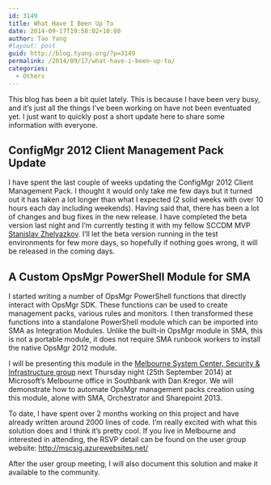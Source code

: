 ```yaml
---
id: 3149
title: What Have I Been Up To
date: 2014-09-17T19:58:02+10:00
author: Tao Yang
#layout: post
guid: http://blog.tyang.org/?p=3149
permalink: /2014/09/17/what-have-i-been-up-to/
categories:
  - Others
---
```

This blog has been a bit quiet lately. This is because I have been very busy, and it’s just all the things I’ve been working on have not been eventuated yet. I just want to quickly post a short update here to share some information with everyone.

## ConfigMgr 2012 Client Management Pack Update

I have spent the last couple of weeks updating the ConfigMgr 2012 Client Management Pack. I thought it would only take me few days but it turned out it has taken a lot longer than what I expected (2 solid weeks with over 10 hours each day including weekends). Having said that, there has been a lot of changes and bug fixes in the new release. I have completed the beta version last night and I’m currently testing it with my fellow SCCDM MVP <a href="https://cloudadministrator.wordpress.com/">Stanislav Zhelyazkov</a>. I’ll let the beta version running in the test environments for few more days, so hopefully if nothing goes wrong, it will be released in the coming days.

## A Custom OpsMgr PowerShell Module for SMA

I started writing a number of OpsMgr PowerShell functions that directly interact with OpsMgr SDK. These functions can be used to create management packs, various rules and monitors. I then transformed these functions into a standalone PowerShell module which can be imported into SMA as Integration Modules. Unlike the built-in OpsMgr module in SMA, this is not a portable module, it does not require SMA runbook workers to install the native OpsMgr 2012 module.

I will be presenting this module in the <a href="http://mscsig.azurewebsites.net/">Melbourne System Center, Security & Infrastructure group</a> next Thursday night (25th September 2014) at Microsoft’s Melbourne office in Southbank with Dan Kregor. We will demonstrate how to automate OpsMgr management packs creation using this module, alone with SMA, Orchestrator and Sharepoint 2013.

To date, I have spent over 2 months working on this project and have already written around 2000 lines of code. I’m really excited with what this solution does and I think it’s pretty cool. If you live in Melbourne and interested in attending, the RSVP detail can be found on the user group website: <a title="http://mscsig.azurewebsites.net/" href="http://mscsig.azurewebsites.net/">http://mscsig.azurewebsites.net/</a>

After the user group meeting, I will also document this solution and make it available to the community.